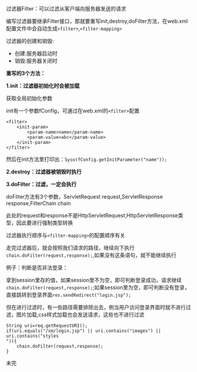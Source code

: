 过滤器Filter：可以过滤从客户端向服务器发送的请求

编写过滤器要继承Filter接口，那就要重写init,destroy,doFilter方法，在web.xml配置文件中会自动生成`<filter>`,`<filter-mapping>`

过滤器的创建和销毁:
* 创建:服务器启动时
* 销毁:服务器关闭时

<strong>重写的3个方法：</strong>

<strong>1.init：过滤器初始化时会被加载</strong>

获取全局初始化参数

init有一个参数fConfig，可通过在web.xml的`<filter>`配置
```
<filter>
    <init-param>
        <param-name>name</param-name>
        <param-value>abc</param-value>
    </init-param>
</filter>
```
然后在init方法里打印出：`Syso(fConfig.getInitParameter("name"));`

<strong>2.destroy：过滤器被销毁时执行</strong>

<strong>3.doFilter：过滤，一定会执行</strong>

doFilter方法有3个参数，ServletRequest request,ServletResponse response,FilterChain chain

此处的request和response不是HttpServletRequest,HttpServletResponse类型，因此要进行强制类型转换

过滤器执行顺序与`<filter-mapping>`的配置顺序有关

走完过滤器后，就会按照我们请求的路径，继续向下执行`chain.doFilter(request,response);`,如果没有这条语句，就不能继续执行

例子：判断是否非法登录：

拿到session里存的值，如果session里不为空，即可判断登录成功，请求继续`chain.doFilter(request,response);`;如果session里为空，即可判断没有登录，直接跳转到登录界面`res.sendRedirect("login.jsp");`

但在进行过滤时，有一些路径需要排除出去，例当用户访问登录界面时就不进行过滤，图片加载,css样式加载也会发送请求，这些也不进行过滤

```
String uri=req.getRequestURI();
if(uri.equals("/xm/login.jsp") || uri.contains("images") || uri.contains("styles
")){
    chain.doFilter(request,response);
}
```

未完





